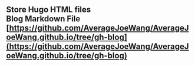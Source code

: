 ## Store Hugo HTML files <br> Blog Markdown File [https://github.com/AverageJoeWang/AverageJoeWang.github.io/tree/gh-blog](https://github.com/AverageJoeWang/AverageJoeWang.github.io/tree/gh-blog)
